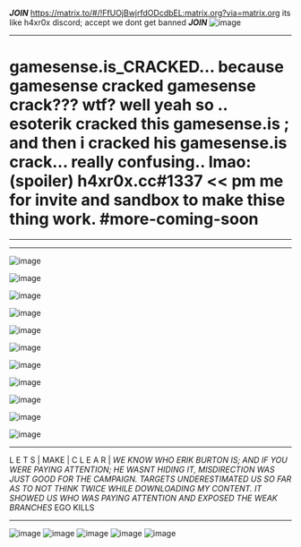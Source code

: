 *****JOIN*****  https://matrix.to/#/!FfUOjBwjrfdODcdbEL:matrix.org?via=matrix.org  its like h4xr0x discord; accept we dont get banned *****JOIN*****
![image](https://user-images.githubusercontent.com/65768277/127469667-a33efc4c-6d6b-4e6c-9cc2-c9e169b248e4.png)



---------------------------------------------------------------------------------------------------------------------------------------------------------------------------------
# gamesense.is_CRACKED... because gamesense cracked gamesense crack??? wtf? well yeah so .. esoterik cracked this gamesense.is ; and then i cracked his gamesense.is crack... really confusing.. lmao: (spoiler)  h4xr0x.cc#1337  << pm me for invite and sandbox to make thise thing work. #more-coming-soon
------------------------------------------------------------------------------------------------------------------------------------------------------------------------------------------------------------------------------------------------------------------------------------------------------------------------------------------------------------------
---------------------------------------------------------------------------------------------------------------------------------------------------------------------------------

![image](https://user-images.githubusercontent.com/65768277/127526680-22440331-2560-4ddc-b2c0-40d5e056ae49.png)


![image](https://user-images.githubusercontent.com/65768277/126889230-585e71a6-5d84-4892-9d3e-c781c2adf9b9.png)


![image](https://user-images.githubusercontent.com/65768277/126890950-046546c6-1759-4c12-b6a7-892b42c21226.png)


![image](https://user-images.githubusercontent.com/65768277/126654700-a030009d-0332-4161-8dff-8ec54727158c.png)


![image](https://user-images.githubusercontent.com/65768277/126654070-b4a4be11-8e43-4064-8c0f-338b8924ec1b.png)


![image](https://user-images.githubusercontent.com/65768277/126649875-e711bfe0-2bb7-43f6-8afa-b2f717cb7606.png)


![image](https://user-images.githubusercontent.com/65768277/126890896-51b2bfe1-7dc8-4a4b-9aba-e876b5587de6.png)


![image](https://user-images.githubusercontent.com/65768277/126603220-3287465c-16f6-431d-8733-0756322b92fe.png)


![image](https://user-images.githubusercontent.com/65768277/126598209-b7f126dd-fa9a-4fa0-bf58-ded856e0f516.png)


![image](https://user-images.githubusercontent.com/65768277/124381070-289c6a80-dc86-11eb-9c6b-b05e6625159f.png)


![image](https://user-images.githubusercontent.com/65768277/124381099-47026600-dc86-11eb-8cf5-56fec31efeaf.png)

*********************************************************************************************************************************************************************************
L     E     T     S | MAKE |  C   L   E   A   R |   *WE KNOW WHO ERIK BURTON IS; AND IF YOU WERE PAYING ATTENTION; HE WASNT HIDING IT, MISDIRECTION  WAS JUST GOOD FOR THE CAMPAIGN. TARGETS UNDERESTIMATED US SO FAR AS TO NOT THINK TWICE WHILE DOWNLOADING MY CONTENT. IT SHOWED US WHO WAS PAYING ATTENTION AND EXPOSED THE WEAK BRANCHES* EGO KILLS
*********************************************************************************************************************************************************************************
![image](https://user-images.githubusercontent.com/65768277/126895509-87582e89-b3ce-4e47-9e39-8a8041748f81.png)
![image](https://user-images.githubusercontent.com/65768277/126889415-e4802563-f5e9-4c80-931e-fc5ab659e5a7.png)
![image](https://user-images.githubusercontent.com/65768277/126889443-ff1addda-84f5-4b7d-a171-c14ce15fc751.png)
![image](https://user-images.githubusercontent.com/65768277/126895668-acdc2634-5e06-492d-8f04-d21deb52c0ae.png)
![image](https://user-images.githubusercontent.com/65768277/126895688-9dc878bd-5e98-4871-8a3b-542e0cc4364f.png)



